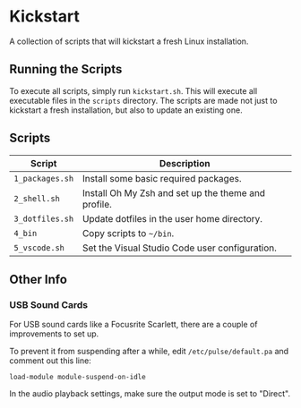 # Kickstart

A collection of scripts that will kickstart a fresh Linux installation.

## Running the Scripts

To execute all scripts, simply run `kickstart.sh`.
This will execute all executable files in the `scripts` directory.
The scripts are made not just to kickstart a fresh installation, but also to update an existing one.

## Scripts

| Script | Description |
| ------ | ----------- |
| `1_packages.sh` | Install some basic required packages.
| `2_shell.sh` | Install Oh My Zsh and set up the theme and profile.
| `3_dotfiles.sh` | Update dotfiles in the user home directory.
| `4_bin` | Copy scripts to `~/bin`.
| `5_vscode.sh` | Set the Visual Studio Code user configuration.

## Other Info

### USB Sound Cards

For USB sound cards like a Focusrite Scarlett, there are a couple of improvements to set up.

To prevent it from suspending after a while, edit `/etc/pulse/default.pa` and comment out this line:

```
load-module module-suspend-on-idle
```

In the audio playback settings, make sure the output mode is set to "Direct".
